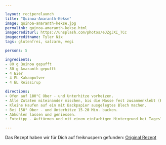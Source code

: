 ```yaml
---

layout: reciperelaunch
title: "Quinoa-Amaranth-Kekse"
image: quinoa-amaranth-kekse.jpg
permalink: quinoa-amaranth-kekse.html
imagecrediturl: https://unsplash.com/photos/eJZgJXI_TCc
imagecreditname: Tyler Nix
tags: glutenfrei, salzarm, vegi

persons: 5

ingredients:
- 80 g Quinoa gepufft
- 80 g Amaranth gepufft
- 4 Eier
- 4 EL Kakaopulver
- 4 EL Reissirup

directions:
- Ofen auf 180°C Ober - und Unterhitze vorheizen.
- Alle Zutaten miteinander mischen, bis die Masse fest zusammenklebt (Reissirup hinzufügen falls es nicht genug klebt).
- Kleine Haufen auf ein mit Backpapier ausgelegtes Blech machen.
- Bei 150° Ober - und Unterhitze 15-20 Min. backen.
- Abkühlen lassen und geniessen.
- Fototipp - Auftürmen und mit einem einfarbigen Hintergrund bei Tageslicht fotografieren.

---
```


Das Rezept haben wir für Dich auf freiknuspern gefunden: [Original Rezept](https://freiknuspern.de/2016/01/06/quinoa-amaranth-snack/)




